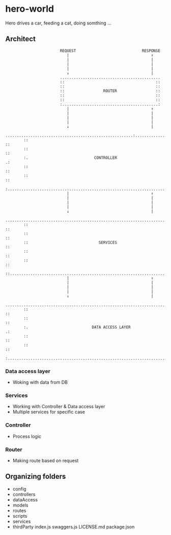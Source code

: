 # hero-world
Hero drives a car, feeding a cat, doing somthing ...

## Architect

                                                                                                    
                            REQUEST                             RESPONSE                        
                               |                                    ↑                               
                               |                                    |                               
                               |                                    |                               
                               |                                    |                               
                               ↓                                    |                               
                            ............................................                            
                            ::                                        ::                            
                            ::                                        ::                            
                            ::                 ROUTER                 ::                            
                            ::                                        ::                            
                            ::                                        ::                            
                            :..........................................:                            
                               |                                    ↑                               
                               |                                    |                               
                               |                                    |                               
                               |                                    |                               
                               ↓                                    |                               
            ........................................................:...................            
            ::                                                                        ::            
            ::                                                                        ::            
            :.                             CONTROLLER                                 .:            
            ::                                                                        ::            
            ::                                                                        ::            
            :..........................................................................:            
                               |                                    ↑                               
                               |                                    |                               
                               |                                    |                               
                               |                                    |                               
                               ↓                                    |                               
            ............................................................................             
            ::                                                                        ::            
            ::                                                                        ::            
            ::                               SERVICES                                 ::            
            ::                                                                        ::            
            ::                                                                        ::            
            ::........................................................................::            
                               |                                    ↑                               
                               |                                    |                               
                               |                                    |                               
                               |                                    |                               
                               ↓                                    |                               
            ............................................................................            
            ::                                                                        ::            
            ::                                                                        ::            
            :.                            DATA ACCESS LAYER                           .:            
            ::                                                                        ::            
            ::                                                                        ::            
            :..........................................................................:            

### Data access layer
- Woking with data from DB
### Services
- Working with Controller & Data access layer
- Multiple services for specific case
### Controller
- Process logic
### Router
- Making route based on request 

## Organizing folders 
- config
- controllers
- dataAccess
- models
- routes
- scripts
- services
- thirdParty
index.js
swaggers.js
LICENSE.md
package.json
